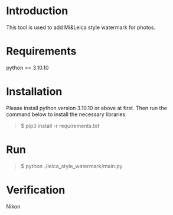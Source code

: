 # Introduction
This tool is used to add Mi&Leica style watermark for photos.

# Requirements
python >= 3.10.10

# Installation
Please install python version 3.10.10 or above at first. Then run the command below to install the necessary libraries.
> $ pip3 install -r requirements.txt

# Run
> $ python ./leica_style_watermark/main.py

# Verification
Nikon